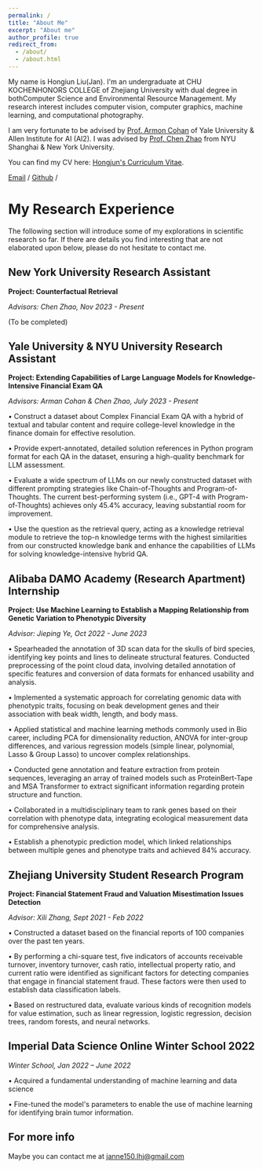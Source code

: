 ```yaml
---
permalink: /
title: "About Me"
excerpt: "About me"
author_profile: true
redirect_from: 
  - /about/
  - /about.html
---
```


My name is Hongiun Liu(Jan). I'm an undergraduate at CHU KOCHENHONORS COLLEGE of Zhejiang University with dual degree in bothComputer Science and Environmental Resource Management.
 My research interest includes computer vision, computer graphics, machine learning, and computational photography.

I am very fortunate to be advised by [Prof. Armon Cohan](https://armancohan.com/) of Yale University & Allen Institute for AI (AI2). I was advised by [Prof. Chen Zhao](http://www.chenz.umiacs.io/) from NYU Shanghai & New York University.

You can find my CV here: [Hongjun's Curriculum Vitae](../assets/CS_CV_2023_application_HongjunLiu.pdf).

[Email](mailto:janne150.lhj@gmail.com) / [Github](https://github.com/HolaYan) / 

My Research Experience
======
The following section will introduce some of my explorations in scientific research so far. If there are details you find interesting that are not elaborated upon below, please do not hesitate to contact me.

New York University Research Assistant                                                                           
------
**Project: Counterfactual Retrieval**

*Advisors: Chen Zhao, Nov 2023 - Present*

(To be completed)


Yale University & NYU University Research Assistant
------
**Project: Extending Capabilities of Large Language Models for Knowledge-Intensive Financial Exam QA**

*Advisors: Arman Cohan & Chen Zhao, July 2023 - Present*

• Construct a dataset about Complex Financial Exam QA with a hybrid of textual and tabular content and require college-level knowledge in the finance domain for effective resolution.

• Provide expert-annotated, detailed solution references in Python program format for each QA in the dataset, ensuring a high-quality benchmark for LLM assessment.

• Evaluate a wide spectrum of LLMs on our newly constructed dataset with different prompting strategies like Chain-of-Thoughts and Program-of-Thoughts. The current best-performing system (i.e., GPT-4 with Program-of-Thoughts) achieves only 45.4% accuracy, leaving substantial room for improvement.

• Use the question as the retrieval query,  acting as a knowledge retrieval module to retrieve the top-n knowledge terms with the highest similarities from our constructed knowledge bank and enhance the capabilities of LLMs for solving knowledge-intensive hybrid QA.


Alibaba DAMO Academy (Research Apartment) Internship
------
**Project: Use Machine Learning to Establish a Mapping Relationship from Genetic Variation to Phenotypic Diversity**

*Advisor: Jieping Ye, Oct 2022 - June 2023*

• Spearheaded the annotation of 3D scan data for the skulls of bird species, identifying key points and lines to delineate structural features. Conducted preprocessing of the point cloud data, involving detailed annotation of specific features and conversion of data formats for enhanced usability and analysis.

• Implemented a systematic approach for correlating genomic data with phenotypic traits, focusing on beak development genes and their association with beak width, length, and body mass.

• Applied statistical and machine learning methods commonly used in Bio career, including PCA for dimensionality reduction, ANOVA for inter-group differences, and various regression models (simple linear, polynomial, Lasso & Group Lasso) to uncover complex relationships.

• Conducted gene annotation and feature extraction from protein sequences, leveraging an array of trained models such as ProteinBert-Tape and MSA Transformer to extract significant information regarding protein structure and function.

• Collaborated in a multidisciplinary team to rank genes based on their correlation with phenotype data, integrating ecological measurement data for comprehensive analysis.

• Establish a phenotypic prediction model, which linked relationships between multiple genes and phenotype traits and achieved 84% accuracy.

Zhejiang University Student Research Program
------
**Project: Financial Statement Fraud and Valuation Misestimation Issues Detection**

*Advisor: Xili Zhang, Sept 2021 - Feb 2022*

• Constructed a dataset based on the financial reports of 100 companies over the past ten years.

• By performing a chi-square test, five indicators of accounts receivable turnover, inventory turnover, cash ratio, intellectual property ratio, and current ratio were identified as significant factors for detecting companies that engage in financial statement fraud. These factors were then used to establish data classification labels.

• Based on restructured data, evaluate various kinds of recognition models for value estimation, such as linear regression, logistic regression, decision trees, random forests, and neural networks.

Imperial Data Science Online Winter School 2022
------
*Winter School, Jan 2022 – June 2022*

• Acquired a fundamental understanding of machine learning and data science

• Fine-tuned the model's parameters to enable the use of machine learning for identifying brain tumor information.



For more info
------
Maybe you can contact me at janne150.lhj@gmail.com

